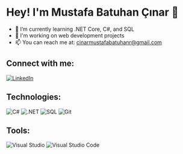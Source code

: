 # Hey! I'm Mustafa Batuhan Çınar 👋

- 🌱 I’m currently learning .NET Core, C#, and SQL
- 💼 I'm working on web development projects
- 📫 You can reach me at: cinarmustafabatuhanr@gmail.com

## Connect with me:
[![LinkedIn](https://img.shields.io/badge/LinkedIn-blue?style=flat&logo=linkedin&logoColor=white)](https://www.linkedin.com/in/mustafabatuhancinar/)

## Technologies:
![C#](https://img.shields.io/badge/C%23-purple?style=flat&logo=c-sharp&logoColor=white)
![.NET](https://img.shields.io/badge/.NET-purple?style=flat&logo=.net&logoColor=white)
![SQL](https://img.shields.io/badge/SQL-blue?style=flat&logo=postgresql&logoColor=white)
![Git](https://img.icons8.com/color/48/000000/git.png)

## Tools:
![Visual Studio](https://img.icons8.com/color/48/000000/visual-studio.png)
![Visual Studio Code](https://img.icons8.com/color/48/000000/visual-studio-code-2019.png)
